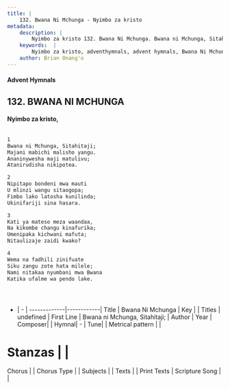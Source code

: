 ```yaml
---
title: |
    132. Bwana Ni Mchunga - Nyimbo za kristo
metadata:
    description: |
        Nyimbo za kristo 132. Bwana Ni Mchunga. Bwana ni Mchunga, Sitahitaji; Majani mabichi malisho yangu. Ananinywesha maji matulivu; Atanirudisha nikipotea.   
    keywords:  |
        Nyimbo za kristo, adventhymnals, advent hymnals, Bwana Ni Mchunga, Bwana ni Mchunga, Sitahitaji;. 
    author: Brian Onang'o
---
```


#### Advent Hymnals
## 132. BWANA NI MCHUNGA
####  Nyimbo za kristo,

```txt

1
Bwana ni Mchunga, Sitahitaji;
Majani mabichi malisho yangu.
Ananinywesha maji matulivu;
Atanirudisha nikipotea. 

2
Nipitapo bondeni mwa mauti 
U mlinzi wangu sitaogopa;
Fimbo lako latosha kunilinda;
Ukinifariji sina hasara. 

3
Kati ya mateso meza waandaa,
Na kikombe changu kinafurika;
Umenipaka kichwani mafuta;
Nitaulizaje zaidi kwako? 

4
Wema na fadhili zinifuate 
Siku zangu zote hata milele; 
Nami nitakaa nyumbani mwa Bwana 
Katika ufalme wa pendo lake.





```

- |   -  |
-------------|------------|
Title | Bwana Ni Mchunga |
Key |  |
Titles | undefined |
First Line | Bwana ni Mchunga, Sitahitaji; |
Author | 
Year | 
Composer| |
Hymnal|  - |
Tune|  |
Metrical pattern | |
# Stanzas |  |
Chorus |  |
Chorus Type |  |
Subjects | |
Texts |  |
Print Texts | 
Scripture Song |  |
    
